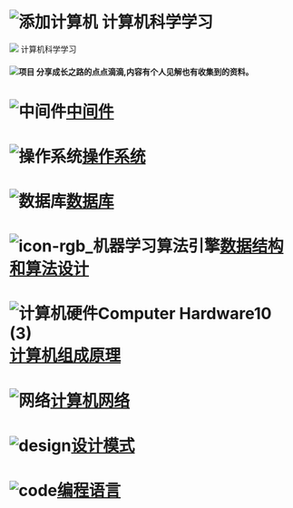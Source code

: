 # ![添加计算机](https://gitee.com/JKcoding/imgs/raw/master/img/202111010232483.png) 计算机科学学习
<div align="left"><img src="https://camo.githubusercontent.com/0f9c322c979e15506c1d9a06f922b6952e1123030d8d60ede2693e977ffd2357/68747470733a2f2f67697465652e636f6d2f4a4b636f64696e672f696d67732f7261772f6d61737465722f696d672f3230323131313031303233323438332e706e67" /> 计算机科学学习</div>

####  ![项目](https://gitee.com/JKcoding/imgs/raw/master/img/202111010233933.png) 分享成长之路的点点滴滴,内容有个人见解也有收集到的资料。

# ![中间件](https://gitee.com/JKcoding/imgs/raw/master/img/202111010234549.png)[中间件](https://github.com/qian-lou/computer-science/tree/master/%E4%B8%AD%E9%97%B4%E4%BB%B6)

# ![操作系统](https://gitee.com/JKcoding/imgs/raw/master/img/202111010234454.png)[操作系统](https://github.com/qian-lou/computer-science/tree/master/%E6%93%8D%E4%BD%9C%E7%B3%BB%E7%BB%9F)

# ![数据库](https://gitee.com/JKcoding/imgs/raw/master/img/202111010235871.png)[数据库](https://github.com/qian-lou/computer-science/tree/master/%E6%95%B0%E6%8D%AE%E5%BA%93)

# ![icon-rgb_机器学习算法引擎](https://gitee.com/JKcoding/imgs/raw/master/img/202111010235062.png)[数据结构和算法设计](https://github.com/qian-lou/computer-science/tree/master/%E6%95%B0%E6%8D%AE%E7%BB%93%E6%9E%84%E5%92%8C%E7%AE%97%E6%B3%95%E8%AE%BE%E8%AE%A1)  

# ![计算机硬件Computer Hardware10 (3)](https://gitee.com/JKcoding/imgs/raw/master/img/202111010236003.png)[计算机组成原理](https://github.com/qian-lou/computer-science/tree/master/%E8%AE%A1%E7%AE%97%E6%9C%BA%E7%BB%84%E6%88%90%E5%8E%9F%E7%90%86)

# ![网络](https://gitee.com/JKcoding/imgs/raw/master/img/202111010237043.png)[计算机网络](https://github.com/qian-lou/computer-science/tree/master/%E8%AE%A1%E7%AE%97%E6%9C%BA%E7%BD%91%E7%BB%9C)

# ![design](https://gitee.com/JKcoding/imgs/raw/master/img/202111010237150.png)[设计模式](https://github.com/qian-lou/computer-science/tree/master/%E8%AE%BE%E8%AE%A1%E6%A8%A1%E5%BC%8F)

# ![code](https://gitee.com/JKcoding/imgs/raw/master/img/202111010237314.png)[编程语言](https://github.com/qian-lou/computer-science/tree/master/%E7%BC%96%E7%A8%8B%E8%AF%AD%E8%A8%80)

